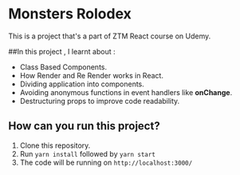# Monsters Rolodex

This is a project that's a part of ZTM React course on Udemy.

##In this project , I learnt about :

- Class Based Components.
- How Render and Re Render works in React.
- Dividing application into components.
- Avoiding anonymous functions in event handlers like **onChange**.
- Destructuring props to improve code readability.

## How can you run this project?

1. Clone this repository.
2. Run `yarn install` followed by `yarn start`
3. The code will be running on `http://localhost:3000/`
